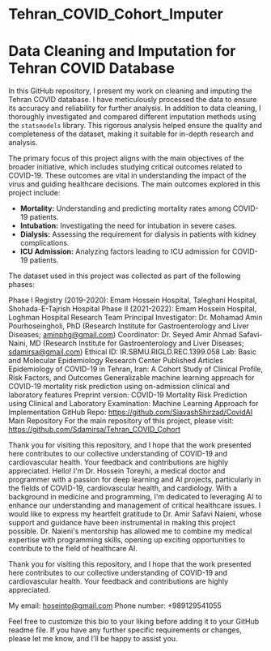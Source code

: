 # Tehran_COVID_Cohort_Imputer

# Data Cleaning and Imputation for Tehran COVID Database

In this GitHub repository, I present my work on cleaning and imputing the Tehran COVID database. I have meticulously processed the data to ensure its accuracy and reliability for further analysis. In addition to data cleaning, I thoroughly investigated and compared different imputation methods using the `statsmodels` library. This rigorous analysis helped ensure the quality and completeness of the dataset, making it suitable for in-depth research and analysis.

The primary focus of this project aligns with the main objectives of the broader initiative, which includes studying critical outcomes related to COVID-19. These outcomes are vital in understanding the impact of the virus and guiding healthcare decisions. The main outcomes explored in this project include:

- **Mortality:** Understanding and predicting mortality rates among COVID-19 patients.
- **Intubation:** Investigating the need for intubation in severe cases.
- **Dialysis:** Assessing the requirement for dialysis in patients with kidney complications.
- **ICU Admission:** Analyzing factors leading to ICU admission for COVID-19 patients.

The dataset used in this project was collected as part of the following phases:

Phase I Registry (2019-2020): Emam Hossein Hospital, Taleghani Hospital, Shohada-E-Tajrish Hospital
Phase II (2021-2022): Emam Hossein Hospital, Loghman Hospital
Research Team
Principal Investigator: Dr. Mohamad Amin Pourhoseingholi, PhD (Research Institute for Gastroenterology and Liver Diseases; aminphg@gmail.com)
Coordinator: Dr. Seyed Amir Ahmad Safavi-Naini, MD (Research Institute for Gastroenterology and Liver Diseases; sdamirsa@gmail.com)
Ethical ID: IR.SBMU.RIGLD.REC.1399.058
Lab: Basic and Molecular Epidemiology Research Center
Published Articles
Epidemiology of COVID-19 in Tehran, Iran: A Cohort Study of Clinical Profile, Risk Factors, and Outcomes
Generalizable machine learning approach for COVID-19 mortality risk prediction using on-admission clinical and laboratory features
Preprint version: COVID-19 Mortality Risk Prediction using Clinical and Laboratory Examination: Machine Learning Approach for Implementation
GitHub Repo: https://github.com/SiavashShirzad/CovidAI
Main Repository
For the main repository of this project, please visit: https://github.com/Sdamirsa/Tehran_COVID_Cohort

Thank you for visiting this repository, and I hope that the work presented here contributes to our collective understanding of COVID-19 and cardiovascular health. Your feedback and contributions are highly appreciated.
Hello! I'm Dr. Hossein Toreyhi, a medical doctor and programmer with a passion for deep learning and AI projects, particularly in the fields of COVID-19, cardiovascular health, and cardiology. With a background in medicine and programming, I'm dedicated to leveraging AI to enhance our understanding and management of critical healthcare issues. I would like to express my heartfelt gratitude to Dr. Amir Safavi Naieni, whose support and guidance have been instrumental in making this project possible. Dr. Naieni's mentorship has allowed me to combine my medical expertise with programming skills, opening up exciting opportunities to contribute to the field of healthcare AI.

Thank you for visiting this repository, and I hope that the work presented here contributes to our collective understanding of COVID-19 and cardiovascular health. Your feedback and contributions are highly appreciated.

My email: hoseinto@gmail.com
Phone number: +989129541055

Feel free to customize this bio to your liking before adding it to your GitHub readme file. If you have any further specific requirements or changes, please let me know, and I'll be happy to assist you.
